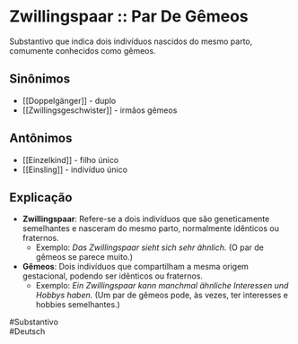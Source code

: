 # Zwillingspaar :: Par De Gêmeos
Substantivo que indica dois indivíduos nascidos do mesmo parto, comumente conhecidos como gêmeos.

## Sinônimos
- [[Doppelgänger]] - duplo  
- [[Zwillingsgeschwister]] - irmãos gêmeos  

## Antônimos
- [[Einzelkind]] - filho único  
- [[Einsling]] - indivíduo único  

## Explicação
- **Zwillingspaar**: Refere-se a dois indivíduos que são geneticamente semelhantes e nasceram do mesmo parto, normalmente idênticos ou fraternos.
  - Exemplo: *Das Zwillingspaar sieht sich sehr ähnlich.* (O par de gêmeos se parece muito.)
- **Gêmeos**: Dois indivíduos que compartilham a mesma origem gestacional, podendo ser idênticos ou fraternos.
  - Exemplo: *Ein Zwillingspaar kann manchmal ähnliche Interessen und Hobbys haben.* (Um par de gêmeos pode, às vezes, ter interesses e hobbies semelhantes.)

#Substantivo  
#Deutsch  
